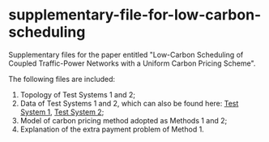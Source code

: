 # supplementary-file-for-low-carbon-scheduling
Supplementary files for the paper entitled "Low-Carbon Scheduling of Coupled Traffic-Power Networks with a Uniform Carbon Pricing Scheme".

The following files are included:
1. Topology of Test Systems 1 and 2;
2. Data of Test Systems 1 and 2, which can also be found here: [Test System 1](https://figshare.com/s/cf252be7417835063249), [Test System 2](https://figshare.com/s/1b7a0d753403978d1c17);
3. Model of carbon pricing method adopted as Methods 1 and 2;
4. Explanation of the extra payment problem of Method 1.